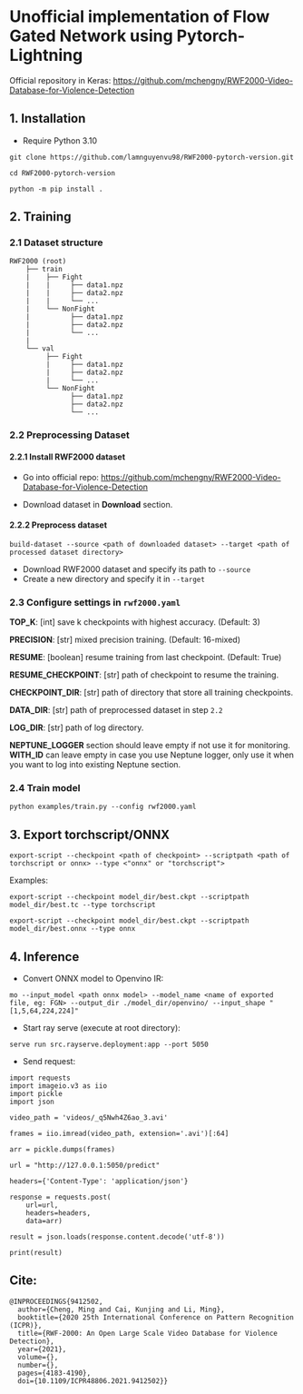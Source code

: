 # Unofficial implementation of Flow Gated Network using Pytorch-Lightning

Official repository in Keras: https://github.com/mchengny/RWF2000-Video-Database-for-Violence-Detection

## 1. Installation
- Require Python 3.10
```
git clone https://github.com/lamnguyenvu98/RWF2000-pytorch-version.git

cd RWF2000-pytorch-version

python -m pip install .
```

## 2. Training
### 2.1 Dataset structure
```
RWF2000 (root)
    ├── train
    |    ├── Fight
    |    |     ├── data1.npz
    |    |     ├── data2.npz
    |    |     └── ...
    |    └── NonFight
    |          ├── data1.npz
    |          ├── data2.npz
    |          └── ...
    |
    └── val
         ├── Fight
         |     ├── data1.npz
         |     ├── data2.npz
         |     └── ...
         └── NonFight
               ├── data1.npz
               ├── data2.npz
               └── ...
```

### 2.2 Preprocessing Dataset
#### 2.2.1 Install RWF2000 dataset
- Go into official repo: https://github.com/mchengny/RWF2000-Video-Database-for-Violence-Detection

- Download dataset in **Download** section.

#### 2.2.2 Preprocess dataset

```
build-dataset --source <path of downloaded dataset> --target <path of processed dataset directory>
```
- Download RWF2000 dataset and specify its path to `--source`
- Create a new directory and specify it in `--target`

### 2.3 Configure settings in `rwf2000.yaml`
**TOP_K**: [int] save k checkpoints with highest accuracy. (Default: 3)

**PRECISION**: [str] mixed precision training. (Default: 16-mixed)

**RESUME**: [boolean] resume training from last checkpoint. (Default: True)

**RESUME_CHECKPOINT**: [str] path of checkpoint to resume the training.

**CHECKPOINT_DIR**: [str] path of directory that store all training checkpoints.

**DATA_DIR**: [str] path of preprocessed dataset in step `2.2`

**LOG_DIR**: [str] path of log directory.

**NEPTUNE_LOGGER** section should leave empty if not use it for monitoring. **WITH_ID** can leave empty in case you use Neptune logger, only use it when you want to log into existing Neptune section.

### 2.4 Train model
```
python examples/train.py --config rwf2000.yaml
```

## 3. Export torchscript/ONNX
```
export-script --checkpoint <path of checkpoint> --scriptpath <path of torchscript or onnx> --type <"onnx" or "torchscript">
```

Examples:
```
export-script --checkpoint model_dir/best.ckpt --scriptpath model_dir/best.tc --type torchscript
```

```
export-script --checkpoint model_dir/best.ckpt --scriptpath model_dir/best.onnx --type onnx
```

## 4. Inference
- Convert ONNX model to Openvino IR:
```
mo --input_model <path onnx model> --model_name <name of exported file, eg: FGN> --output_dir ./model_dir/openvino/ --input_shape "[1,5,64,224,224]"
```

- Start ray serve (execute at root directory):
```
serve run src.rayserve.deployment:app --port 5050
```

- Send request:

```
import requests
import imageio.v3 as iio
import pickle
import json

video_path = 'videos/_q5Nwh4Z6ao_3.avi'

frames = iio.imread(video_path, extension='.avi')[:64]

arr = pickle.dumps(frames)

url = "http://127.0.0.1:5050/predict"

headers={'Content-Type': 'application/json'}

response = requests.post(
    url=url,
    headers=headers,
    data=arr)

result = json.loads(response.content.decode('utf-8'))

print(result)
```

## Cite:
```
@INPROCEEDINGS{9412502,
  author={Cheng, Ming and Cai, Kunjing and Li, Ming},
  booktitle={2020 25th International Conference on Pattern Recognition (ICPR)}, 
  title={RWF-2000: An Open Large Scale Video Database for Violence Detection}, 
  year={2021},
  volume={},
  number={},
  pages={4183-4190},
  doi={10.1109/ICPR48806.2021.9412502}}
```